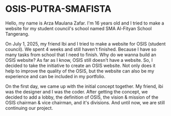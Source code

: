 # OSIS-PUTRA-SMAFISTA

Hello, my name is Arza Maulana Zafar. I'm 16 years old and I tried to make a website for my student council's school named SMA Al-Fityan School Tangerang.

On July 1, 2025, my friend Ibi and I tried to make a website for OSIS (student council). We spent 4 weeks and still haven't finished. Because I have so many tasks from school that I need to finish. Why do we wanna build an OSIS website? As far as I know, OSIS still doesn't have a website. So, I decided to take the initiative to create an OSIS website. Not only does it help to improve the quality of the OSIS, but the website can also be my experience and can be included in my portfolio. 

On the first day, we came up with the initial concept together. My friend, ibi was the designer and I was the coder. After getting the concept, we decided to add a lobby, the definition of OSIS, the vision & mission of the OSIS chairman & vice chairman, and it's divisions. And until now, we are still continuing our project.
